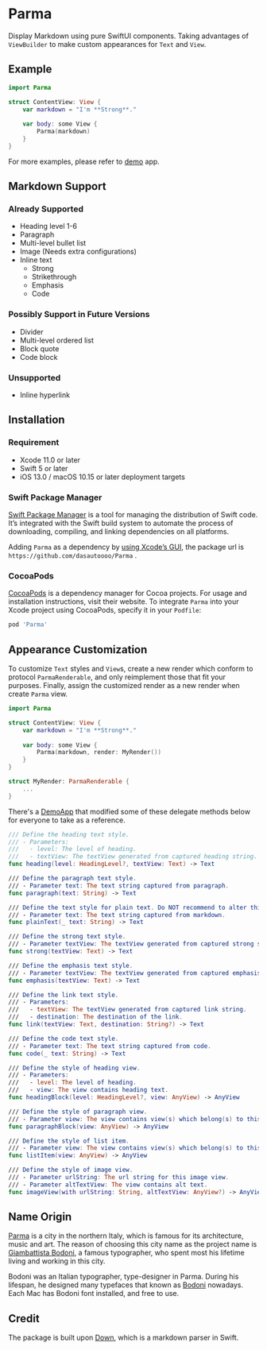# Parma
Display Markdown using pure SwiftUI components. Taking advantages of `ViewBuilder` to make custom appearances for `Text` and `View`.

## Example
```swift
import Parma

struct ContentView: View {
    var markdown = "I'm **Strong**."
    
    var body: some View {
        Parma(markdown)
    }
}
```
For more examples, please refer to [demo][1] app.

## Markdown Support
### Already Supported
* Heading level 1-6
* Paragraph
* Multi-level bullet list
* Image (Needs extra configurations)
* Inline text
	* Strong
    * Strikethrough
	* Emphasis
	* Code
			
### Possibly Support in Future Versions
* Divider
* Multi-level ordered list
* Block quote
* Code block

### Unsupported
* Inline hyperlink

## Installation
### Requirement
* Xcode 11.0 or later
* Swift 5 or later
* iOS 13.0 / macOS 10.15 or later deployment targets

### Swift Package Manager
[Swift Package Manager][2] is a tool for managing the distribution of Swift code. It’s integrated with the Swift build system to automate the process of downloading, compiling, and linking dependencies on all platforms.

Adding `Parma` as a dependency by [using Xcode’s GUI][3], the package url is `https://github.com/dasautoooo/Parma` .

### CocoaPods
[CocoaPods](https://cocoapods.org) is a dependency manager for Cocoa projects. For usage and installation instructions, visit their website. To integrate `Parma` into your Xcode project using CocoaPods, specify it in your `Podfile`:

```ruby
pod 'Parma'
```


## Appearance Customization
To customize `Text` styles and `View`s, create a new render which conform to protocol `ParmaRenderable`, and only reimplement those that fit your purposes. Finally, assign the customized render as a new render when create `Parma` view.

```swift
import Parma

struct ContentView: View {
    var markdown = "I'm **Strong**."
    
    var body: some View {
        Parma(markdown, render: MyRender())
    }
}

struct MyRender: ParmaRenderable {
    ...
}
```

There's a [DemoApp][4] that modified some of these delegate methods below for everyone to take as a reference.

```swift
/// Define the heading text style.
/// - Parameters:
///   - level: The level of heading.
///   - textView: The textView generated from captured heading string.
func heading(level: HeadingLevel?, textView: Text) -> Text

/// Define the paragraph text style.
/// - Parameter text: The text string captured from paragraph.
func paragraph(text: String) -> Text

/// Define the text style for plain text. Do NOT recommend to alter this if there's no special purpose.
/// - Parameter text: The text string captured from markdown.
func plainText(_ text: String) -> Text

/// Define the strong text style.
/// - Parameter textView: The textView generated from captured strong string.
func strong(textView: Text) -> Text

/// Define the emphasis text style.
/// - Parameter textView: The textView generated from captured emphasis string.
func emphasis(textView: Text) -> Text

/// Define the link text style.
/// - Parameters:
///   - textView: The textView generated from captured link string.
///   - destination: The destination of the link.
func link(textView: Text, destination: String?) -> Text

/// Define the code text style.
/// - Parameter text: The text string captured from code.
func code(_ text: String) -> Text

/// Define the style of heading view.
/// - Parameters:
///   - level: The level of heading.
///   - view: The view contains heading text.
func headingBlock(level: HeadingLevel?, view: AnyView) -> AnyView

/// Define the style of paragraph view.
/// - Parameter view: The view contains view(s) which belong(s) to this paragraph.
func paragraphBlock(view: AnyView) -> AnyView

/// Define the style of list item.
/// - Parameter view: The view contains view(s) which belong(s) to this item.
func listItem(view: AnyView) -> AnyView

/// Define the style of image view.
/// - Parameter urlString: The url string for this image view.
/// - Parameter altTextView: The view contains alt text.
func imageView(with urlString: String, altTextView: AnyView?) -> AnyView
```

## Name Origin
[Parma][5] is a city in the northern Italy, which is famous for its architecture, music and art. The reason of choosing this city name as the project name is [Giambattista Bodoni][6], a famous typographer, who spent most his lifetime living and working in this city.

Bodoni was an Italian typographer, type-designer in Parma. During his lifespan, he designed many typefaces that known as [Bodoni][7] nowadays. Each Mac has Bodoni font installed, and free to use.

## Credit
The package is built upon [Down][8], which is a markdown parser in Swift.

[1]:	https://github.com/dasautoooo/ParmaDemo
[2]:	https://swift.org/package-manager/
[3]:	https://developer.apple.com/documentation/xcode/adding_package_dependencies_to_your_app
[4]:	https://github.com/dasautoooo/ParmaDemo
[5]:	https://en.wikipedia.org/wiki/Parma
[6]:	https://en.wikipedia.org/wiki/Giambattista_Bodoni
[7]:	https://en.wikipedia.org/wiki/Bodoni
[8]:	https://github.com/iwasrobbed/Down
